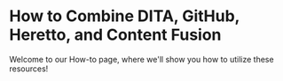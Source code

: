 # How to Combine DITA, GitHub, Heretto, and Content Fusion

Welcome to our How-to page, where we'll show you how to utilize these resources! 

